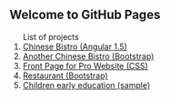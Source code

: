 ## Welcome to GitHub Pages

<ol>
List of projects

<li><a href="https://mawglih.github.io/dev/bistro/ang/index.html" target="_blank"> Chinese Bistro (Angular 1.5)</a></li>
<li><a href="https://mawglih.github.io/dev/bistro/bootstrap/index.html" target="_blank">Another Chinese Bistro (Bootstrap)</a></li>
<li><a href="https://mawglih.github.io/dev/Pro_Website_sample/index.html" target="_blank"> Front Page for Pro Website (CSS)</a> </li> 
<li><a href="https://mawglih.github.io/dev/Confusion/bootstrap/index.html" target="_blank"> Restaurant (Bootstrap)</a></li>
<li><a href="https://mawglih.github.io/dev/Education/Child_dev/index.html" target="_blank"> Children early education (sample)</a></li>
</ol>
